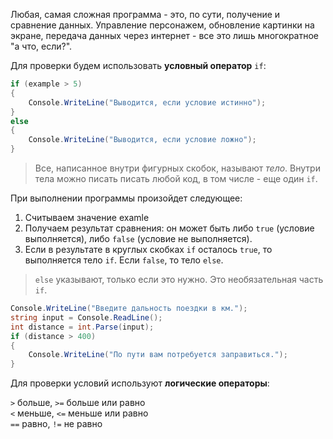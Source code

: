 Любая, самая сложная программа - это, по сути, получение и сравнение данных. Управление персонажем, обновление картинки на экране, передача данных через интернет - все это лишь многократное "а что, если?".

Для проверки будем использовать **условный оператор** `if`:
```csharp
if (example > 5)
{
    Console.WriteLine("Выводится, если условие истинно");
}
else
{
    Console.WriteLine("Выводится, если условие ложно");
}
```
>Все, написанное внутри фигурных скобок, называют *тело*. 
>Внутри тела можно писать писать любой код, в том числе - еще один `if`.

При выполнении программы произойдет следующее:
1. Считываем значение examle
2. Получаем результат сравнения: он может быть либо `true` (условие выполняется), либо `false` (условие не выполняется).
3. Если в результате в круглых скобках `if` осталось `true`, то выполняется тело `if`. Если `false`, то тело `else`.

>`else` указывают, только если это нужно. Это необязательная часть `if`.

```csharp 
Console.WriteLine("Введите дальность поездки в км."); 
string input = Console.ReadLine();
int distance = int.Parse(input);
if (distance > 400)
{
    Console.WriteLine("По пути вам потребуется заправиться."); 
}
```

Для проверки условий используют **логические операторы**:

`>` больше, `>=` больше или равно<br>
`<` меньше, `<=` меньше или равно<br>
`==` равно, `!=` не равно
